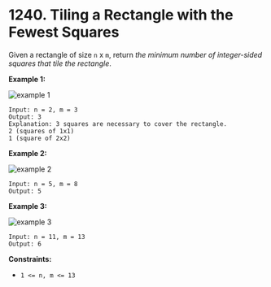 # 1240. Tiling a Rectangle with the Fewest Squares

Given a rectangle of size `n` x `m`, return *the minimum number of integer-sided squares that tile the rectangle*.

**Example 1:**

![example 1](https://assets.leetcode.com/uploads/2019/10/17/sample_11_1592.png)

```()
Input: n = 2, m = 3
Output: 3
Explanation: 3 squares are necessary to cover the rectangle.
2 (squares of 1x1)
1 (square of 2x2)
```

**Example 2:**

![example 2](https://assets.leetcode.com/uploads/2019/10/17/sample_22_1592.png)

```()
Input: n = 5, m = 8
Output: 5
```

**Example 3:**

![example 3](https://assets.leetcode.com/uploads/2019/10/17/sample_33_1592.png)

```()
Input: n = 11, m = 13
Output: 6
```

**Constraints:**

- `1 <= n, m <= 13`
